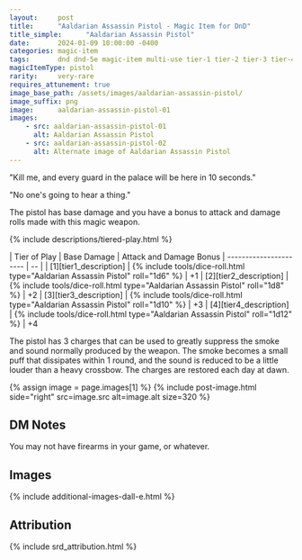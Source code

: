 ```yaml
---
layout:     post
title:      "Aaldarian Assassin Pistol - Magic Item for DnD"
title_simple:      "Aaldarian Assassin Pistol"
date:       2024-01-09 10:00:00 -0400
categories: magic-item
tags:       dnd dnd-5e magic-item multi-use tier-1 tier-2 tier-3 tier-4
magicItemType: pistol
rarity:     very-rare
requires_attunement: true
image_base_path: /assets/images/aaldarian-assassin-pistol/
image_suffix: png
image:      aaldarian-assassin-pistol-01
images:
    - src: aaldarian-assassin-pistol-01
      alt: Aaldarian Assassin Pistol
    - src: aaldarian-assassin-pistol-02
      alt: Alternate image of Aaldarian Assassin Pistol
---
```


<div class="read-aloud">
    <p>
        "Kill me, and every guard in the palace will be here in 10 seconds."
    </p>
    <p>
        "No one's going to hear a thing."
    </p>
</div>

The pistol has base damage and you have a bonus to attack and damage rolls made with this magic weapon.

{% include descriptions/tiered-play.html %}

| Tier of Play | Base Damage | Attack and Damage Bonus
| ---------------------- | -- |
| [1][tier1_description] | {% include tools/dice-roll.html type="Aaldarian Assassin Pistol" roll="1d6" %} | +1
| [2][tier2_description] | {% include tools/dice-roll.html type="Aaldarian Assassin Pistol" roll="1d8" %} | +2
| [3][tier3_description] | {% include tools/dice-roll.html type="Aaldarian Assassin Pistol" roll="1d10" %} | +3
| [4][tier4_description] | {% include tools/dice-roll.html type="Aaldarian Assassin Pistol" roll="1d12" %} | +4

The pistol has 3 charges that can be used to greatly suppress the smoke and sound normally produced by the weapon. The smoke becomes a small puff that dissipates within 1 round, and the sound is reduced to be a little louder than a heavy crossbow. The charges are restored each day at dawn.


{% assign image = page.images[1] %}
{% include post-image.html side="right" src=image.src alt=image.alt size=320 %}

## DM Notes

You may not have firearms in your game, or whatever.


## Images

{% include additional-images-dall-e.html %}


## Attribution

{% include srd_attribution.html %}
